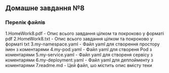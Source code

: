 ## Домашне завдання №8

### Перелік файлів

1.HomeWork8.pdf - Опис всього завдання цілком та покроково у форматі pdf
2.HomeWork8.txt - Опис всього завдання цілком та покроково у форматі txt
3.my-namespace.yaml - Файл yaml для створення простору імен з коментарями
4.my-pod.yaml - Файл yaml для створеня Pod з коментарями
5.my-service.yaml - Файл yaml для створеня сервісу з коментарями
6.my-deployment.yaml - Файл yaml для деплойменту з коментарями
7.readme.md - Цей файл, шо містить опис вмісту теки
